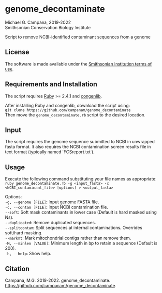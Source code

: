 # genome_decontaminate  

Michael G. Campana, 2019-2022  
Smithsonian Conservation Biology Institute  

Script to remove NCBI-identified contaminant sequences from a genome  

## License  
The software is made available under the [Smithsonian Institution terms of use](https://www.si.edu/termsofuse).  

## Requirements and Installation  
The script requires [Ruby](http://www.ruby-lang.org) >= 2.4.1 and [congenlib](https://github.com/campanam/congenlib).  

After installing Ruby and congenlib, download the script using:  
`git clone https://github.com/campanam/genome_decontaminate`  
Then move the `genome_decontaminate.rb` script to the desired location.  

## Input  
The script requires the genome sequence submitted to NCBI in unwrapped fasta format. It also requires the NCBI contamination screen results file in text format (typically named 'FCSreport.txt').  

## Usage  
Execute the following command substituting your file names as appropriate:  
`ruby genome_decontaminate.rb -g <input_fasta> -c <NCBI_contaminant_file> [options] > <output_fasta>`  

Options:  
`-g, --genome [FILE]`: Input genome FASTA file.  
`-c, --contam [FILE]`: Input NCBI contamination file.  
 `--soft`: Soft mask contaminants in lower case (Default is hard masked using Ns).  
`--duplicated`: Remove duplicated sequences.  
`--splitcontam`: Split sequences at internal contaminations. Overrides soft/hard masking.  
`--markmt`: Mark mitochondrial contigs rather than remove them.  
`-M, --minlen [VALUE]`: Minimum length in bp to retain a sequence (Default is 200).  
`-h, --help`: Show help.  


## Citation  
Campana, M.G. 2019-2022. genome_decontaminate. <https://github.com/campanam/genome_decontaminate>.  
